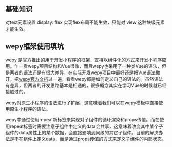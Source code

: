 ## 基础知识

对text元素设置 display: flex 实现flex布局不能生效，只能对 view 这种块级元素才能生效。

## wepy框架使用填坑

wepy 是官方推出的用于开发小程序的框架，支持以组件化的方式来开发小程序应用。乍一看wepy项目结构和Vue很像，而且wepy也采用了一种类Vue的语法，但是两者的语法还是有很大差异，在实际开发wepy项目中最好还是把Vue语法撇开，把[wepy官方文档](https://tencent.github.io/wepy/document.html)过一遍，看看wepy都是如何定义自己的语法的。虽然语法有差异，但两者的开发思路基本是相通的，很多概念其实在学习Vue的时候就已经接触过的。

wepy对原生小程序的语法进行了扩展，这意味着我们可以在wepy模板中直接使用原生小程序的语法。

wepy中通过使用repeat新标签来实现对子组件的循环渲染和props传值。而在使用repeat标签时需要注意子组件中定义的data会共享，这意味着改变其中某个子组件的data属性上的某个数据，会直接影响到同级的其它子组件。目前的解决办法是不在组件上定义data，而是通过props传值的方式来定义子组件的内部状态。